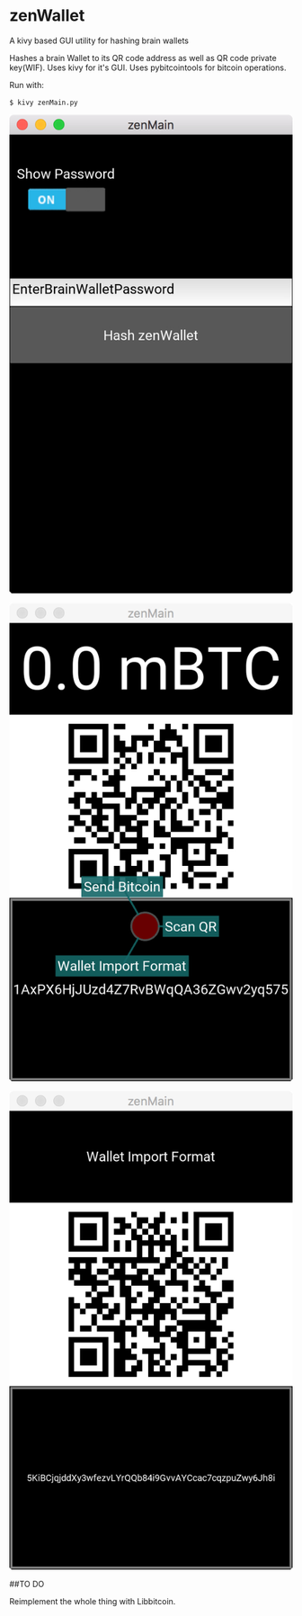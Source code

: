 # zenWallet
A kivy based GUI utility for hashing brain wallets

Hashes a brain Wallet to its QR code address as well as QR code private key(WIF). 
Uses kivy for it's GUI. Uses pybitcointools for bitcoin operations. 

Run with:

```
$ kivy zenMain.py
```

![alt tag](Images/main.jpg)

![alt tag](Images/Menu.jpg)

![alt tag](Images/WIF.jpg)

##TO DO

Reimplement the whole thing with Libbitcoin.
